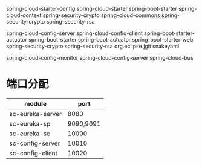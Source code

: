 

spring-cloud-starter-config
    spring-cloud-starter 
    spring-boot-starter
    spring-cloud-context
        spring-security-crypto
    spring-cloud-commons
        spring-security-crypto
    spring-security-rsa


spring-cloud-config-server
    spring-cloud-config-client
    spring-boot-starter-actuator
        spring-boot-starter
        spring-boot-actuator
    spring-boot-starter-web
    spring-security-crypto
    spring-security-rsa
    org.eclipse.jgit
    snakeyaml
    
spring-cloud-config-monitor
    spring-cloud-config-server
    spring-cloud-bus
    
    
# 端口分配

|module|port|
|-----|----|
|sc-eureka-server|8080|
|sc-eureka-sp|9090,9091|
|sc-eureka-sc|10000|
|sc-config-server|10010|
|sc-config-client|10020|